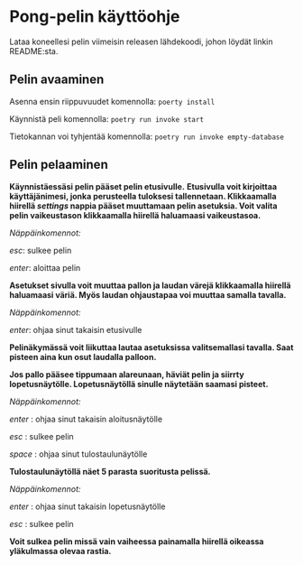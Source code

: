 # Pong-pelin käyttöohje
Lataa koneellesi pelin viimeisin releasen lähdekoodi, johon löydät linkin README:sta.

## Pelin avaaminen
Asenna ensin riippuvuudet komennolla:
`poerty install`

Käynnistä peli komennolla:
`poetry run invoke start`

Tietokannan voi tyhjentää komennolla:
`poetry run invoke empty-database`

## Pelin pelaaminen
**Käynnistäessäsi pelin pääset pelin etusivulle.**
**Etusivulla voit kirjoittaa käyttäjänimesi, jonka perusteella tuloksesi tallennetaan. 
Klikkaamalla hiirellä *settings* nappia pääset muuttamaan pelin asetuksia. Voit valita pelin vaikeustason klikkaamalla hiirellä haluamaasi vaikeustasoa.**

*Näppäinkomennot:*

*esc*: sulkee pelin

*enter*: aloittaa pelin



**Asetukset sivulla voit muuttaa pallon ja laudan värejä klikkaamalla hiirellä haluamaasi väriä.
Myös laudan ohjaustapaa voi muuttaa samalla tavalla.**

*Näppäinkomennot:*

*enter*: ohjaa sinut takaisin etusivulle



**Pelinäkymässä voit liikuttaa lautaa asetuksissa valitsemallasi tavalla. 
Saat pisteen aina kun osut laudalla palloon.**

**Jos pallo pääsee tippumaan alareunaan, häviät pelin ja siirrty lopetusnäytölle.
Lopetusnäytöllä sinulle näytetään saamasi pisteet.**

*Näppäinkomennot:*

*enter* : ohjaa sinut takaisin aloitusnäytölle

*esc* : sulkee pelin 

*space* : ohjaa sinut tulostaulunäytölle



**Tulostaulunäytöllä näet 5 parasta suoritusta pelissä.**

*Näppäinkomennot:*

*enter* : ohjaa sinut takaisin lopetusnäytölle

*esc* : sulkee pelin



**Voit sulkea pelin missä vain vaiheessa painamalla hiirellä oikeassa yläkulmassa olevaa rastia.**

